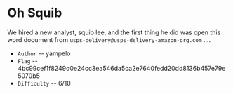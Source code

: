 # Oh Squib

We hired a new analyst, squib lee, and the first thing he did was open this word document from `usps-delivery@usps-delivery-amazon-org.com` ....

-   `Author` -- yampelo
-   `Flag` -- 4bc99cef1f8249d0e24cc3ea546da5ca2e7640fedd20dd8136b457e79e5070b5
-   `Difficulty` -- 6/10
